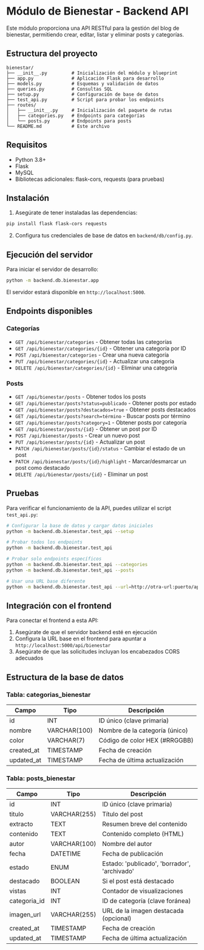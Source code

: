 # Módulo de Bienestar - Backend API

Este módulo proporciona una API RESTful para la gestión del blog de bienestar, permitiendo crear, editar, listar y eliminar posts y categorías.

## Estructura del proyecto

```
bienestar/
├── __init__.py         # Inicialización del módulo y blueprint
├── app.py              # Aplicación Flask para desarrollo
├── models.py           # Esquemas y validación de datos
├── queries.py          # Consultas SQL
├── setup.py            # Configuración de base de datos
├── test_api.py         # Script para probar los endpoints
├── routes/
│   ├── __init__.py     # Inicialización del paquete de rutas
│   ├── categories.py   # Endpoints para categorías
│   └── posts.py        # Endpoints para posts
└── README.md           # Este archivo
```

## Requisitos

- Python 3.8+
- Flask
- MySQL
- Bibliotecas adicionales: flask-cors, requests (para pruebas)

## Instalación

1. Asegúrate de tener instaladas las dependencias:

```bash
pip install flask flask-cors requests
```

2. Configura tus credenciales de base de datos en `backend/db/config.py`.

## Ejecución del servidor

Para iniciar el servidor de desarrollo:

```bash
python -m backend.db.bienestar.app
```

El servidor estará disponible en `http://localhost:5000`.

## Endpoints disponibles

### Categorías

- `GET /api/bienestar/categories` - Obtener todas las categorías
- `GET /api/bienestar/categories/{id}` - Obtener una categoría por ID
- `POST /api/bienestar/categories` - Crear una nueva categoría
- `PUT /api/bienestar/categories/{id}` - Actualizar una categoría
- `DELETE /api/bienestar/categories/{id}` - Eliminar una categoría

### Posts

- `GET /api/bienestar/posts` - Obtener todos los posts
- `GET /api/bienestar/posts?status=publicado` - Obtener posts por estado
- `GET /api/bienestar/posts?destacados=true` - Obtener posts destacados
- `GET /api/bienestar/posts?search=término` - Buscar posts por término
- `GET /api/bienestar/posts?category=1` - Obtener posts por categoría
- `GET /api/bienestar/posts/{id}` - Obtener un post por ID
- `POST /api/bienestar/posts` - Crear un nuevo post
- `PUT /api/bienestar/posts/{id}` - Actualizar un post
- `PATCH /api/bienestar/posts/{id}/status` - Cambiar el estado de un post
- `PATCH /api/bienestar/posts/{id}/highlight` - Marcar/desmarcar un post como destacado
- `DELETE /api/bienestar/posts/{id}` - Eliminar un post

## Pruebas

Para verificar el funcionamiento de la API, puedes utilizar el script `test_api.py`:

```bash
# Configurar la base de datos y cargar datos iniciales
python -m backend.db.bienestar.test_api --setup

# Probar todos los endpoints
python -m backend.db.bienestar.test_api

# Probar solo endpoints específicos
python -m backend.db.bienestar.test_api --categories
python -m backend.db.bienestar.test_api --posts

# Usar una URL base diferente
python -m backend.db.bienestar.test_api --url=http://otra-url:puerto/api/bienestar
```

## Integración con el frontend

Para conectar el frontend a esta API:

1. Asegúrate de que el servidor backend esté en ejecución
2. Configura la URL base en el frontend para apuntar a `http://localhost:5000/api/bienestar`
3. Asegúrate de que las solicitudes incluyan los encabezados CORS adecuados

## Estructura de la base de datos

### Tabla: categorias_bienestar

| Campo       | Tipo         | Descripción                       |
|-------------|--------------|-----------------------------------|
| id          | INT          | ID único (clave primaria)         |
| nombre      | VARCHAR(100) | Nombre de la categoría (único)    |
| color       | VARCHAR(7)   | Código de color HEX (#RRGGBB)     |
| created_at  | TIMESTAMP    | Fecha de creación                 |
| updated_at  | TIMESTAMP    | Fecha de última actualización     |

### Tabla: posts_bienestar

| Campo        | Tipo         | Descripción                           |
|--------------|--------------|---------------------------------------|
| id           | INT          | ID único (clave primaria)             |
| titulo       | VARCHAR(255) | Título del post                       |
| extracto     | TEXT         | Resumen breve del contenido           |
| contenido    | TEXT         | Contenido completo (HTML)             |
| autor        | VARCHAR(100) | Nombre del autor                      |
| fecha        | DATETIME     | Fecha de publicación                  |
| estado       | ENUM         | Estado: 'publicado', 'borrador', 'archivado' |
| destacado    | BOOLEAN      | Si el post está destacado             |
| vistas       | INT          | Contador de visualizaciones           |
| categoria_id | INT          | ID de categoría (clave foránea)       |
| imagen_url   | VARCHAR(255) | URL de la imagen destacada (opcional) |
| created_at   | TIMESTAMP    | Fecha de creación                     |
| updated_at   | TIMESTAMP    | Fecha de última actualización         | 